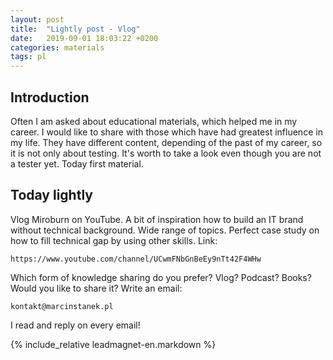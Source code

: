 ```yaml
---
layout: post
title:  "Lightly post - Vlog"
date:   2019-09-01 18:03:22 +0200
categories: materials
tags: pl
---
```


## Introduction

Often I am asked about educational materials, which helped me in my career.
I would like to share with those which have had greatest influence in my life.
They have different content, depending of the past of my career, so it is not
only about testing. It's worth to take a look even though you are not a tester
yet.  Today first material.

## Today lightly

Vlog Miroburn on YouTube. A bit of inspiration how to build an IT brand without
technical background. Wide range of topics. Perfect case study on how to fill
technical gap by using other skills. Link:

    https://www.youtube.com/channel/UCwmFNbGnBeEy9nTt42F4WHw

Which form of knowledge sharing do you prefer? Vlog? Podcast? Books?
Would you like to share it? Write an email:

    kontakt@marcinstanek.pl

I read and reply on every email!

{% include_relative leadmagnet-en.markdown %}
